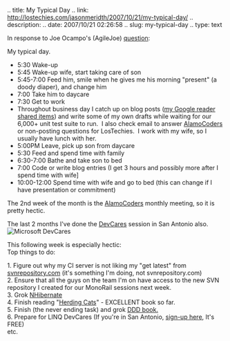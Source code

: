 .. title: My Typical Day
.. link: http://lostechies.com/jasonmeridth/2007/10/21/my-typical-day/
.. description: 
.. date: 2007/10/21 02:26:58
.. slug: my-typical-day
.. type: text


In response to Joe Ocampo's (AgileJoe) [question](http://www.lostechies.com/blogs/joe_ocampo/archive/2007/10/20/curious-what-does-your-day-look-like.aspx):

My typical day. 

  * 5:30 Wake-up 
  * 5:45 Wake-up wife, start taking care of son
  * 5:45-7:00 Feed him, smile when he gives me his morning "present" (a doody diaper), and change him 
  * 7:00 Take him to daycare 
  * 7:30 Get to work 
  * Throughout business day I catch up on blog posts ([my Google reader shared items](http://www.google.com/reader/shared/10911683354881063158)) and write some of my own drafts while waiting for our 6,000+ unit test suite to run.  I also check email to answer [AlamoCoders](http://www.alamocoders.net/) or non-posting questions for LosTechies.  I work with my wife, so I usually have lunch with her. 
  * 5:00PM Leave, pick up son from daycare 
  * 5:30 Feed and spend time with family 
  * 6:30-7:00 Bathe and take son to bed 
  * 7:00 Code or write blog entries (I get 3 hours and possibly more after I spend time with wife] 
  * 10:00-12:00 Spend time with wife and go to bed (this can change if I have presentation or commitment)

The 2nd week of the month is the [AlamoCoders](http://www.alamocoders.net/) monthly meeting, so it is pretty hectic.

The last 2 months I've done the [DevCares](http://www.devcares.com) session in San Antonio also.  
![Microsoft DevCares](jasonmeridth/files/2011/03MyTypicalDay_13735/image_3.png)

This following week is especially hectic:  
Top things to do:

1\. Figure out why my CI server is not liking my "get latest" from [svnrepository.com](http://www.svnrepository.com) (it's something I'm doing, not svnrepository.com)  
2\. Ensure that all the guys on the team I'm on have access to the new SVN repository I created for our MonoRail sessions next week.  
3\. Grok [NHibernate](http://www.nhibernate.org)  
4\. Finish reading "[Herding Cats](http://www.google.com/reader/shared/10911683354881063158)" - EXCELLENT book so far.  
5\. Finish (the never ending task) and grok [DDD book.](http://www.amazon.com/Domain-Driven-Design-Tackling-Complexity-Software/dp/0321125215)  
6\. Prepare for LINQ DevCares (If you're in San Antonio, [sign-up here](https://www.clicktoattend.com/invitation.aspx?code=121286), It's FREE)  
etc.
